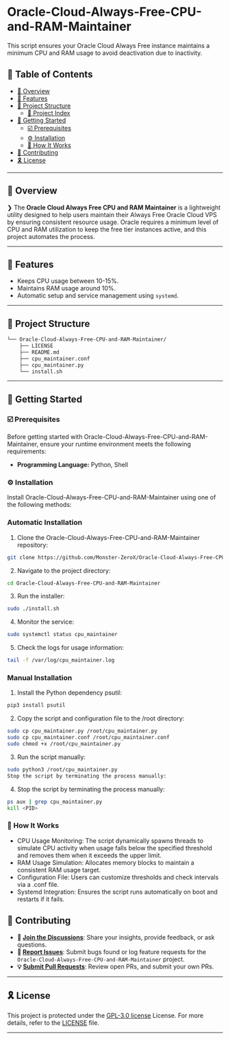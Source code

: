 # Oracle-Cloud-Always-Free-CPU-and-RAM-Maintainer
This script ensures your Oracle Cloud Always Free instance maintains a minimum CPU and RAM usage to avoid deactivation due to inactivity.
## 🔗 Table of Contents

- [📍 Overview](#-overview)
- [👾 Features](#-features)
- [📁 Project Structure](#-project-structure)
  - [📂 Project Index](#-project-index)
- [🚀 Getting Started](#-getting-started)
  - [☑️ Prerequisites](#-prerequisites)
  - [⚙️ Installation](#-installation)
  - [🔧 How It Works](#🤖-usage)
- [🔰 Contributing](#-contributing)
- [🎗 License](#-license)

---

## 📍 Overview

❯ The **Oracle Cloud Always Free CPU and RAM Maintainer** is a lightweight utility designed to help users maintain their Always Free Oracle Cloud VPS by ensuring consistent resource usage. Oracle requires a minimum level of CPU and RAM utilization to keep the free tier instances active, and this project automates the process.

---

## 👾 Features

- Keeps CPU usage between 10-15%.
- Maintains RAM usage around 10%.
- Automatic setup and service management using `systemd`.

---

## 📁 Project Structure

```sh
└── Oracle-Cloud-Always-Free-CPU-and-RAM-Maintainer/
    ├── LICENSE
    ├── README.md
    ├── cpu_maintainer.conf
    ├── cpu_maintainer.py
    └── install.sh
```
---
## 🚀 Getting Started

### ☑️ Prerequisites

Before getting started with Oracle-Cloud-Always-Free-CPU-and-RAM-Maintainer, ensure your runtime environment meets the following requirements:

- **Programming Language:** Python, Shell


### ⚙️ Installation

Install Oracle-Cloud-Always-Free-CPU-and-RAM-Maintainer using one of the following methods:

### Automatic Installation

1. Clone the Oracle-Cloud-Always-Free-CPU-and-RAM-Maintainer repository:
```sh
git clone https://github.com/Monster-ZeroX/Oracle-Cloud-Always-Free-CPU-and-RAM-Maintainer
```

2. Navigate to the project directory:
```sh
cd Oracle-Cloud-Always-Free-CPU-and-RAM-Maintainer
```

3. Run the installer:
```sh
sudo ./install.sh
```
4. Monitor the service:
```sh
sudo systemctl status cpu_maintainer
```
5. Check the logs for usage information:
```sh
tail -f /var/log/cpu_maintainer.log
```

### Manual Installation

1. Install the Python dependency psutil:

```sh
pip3 install psutil
```
2. Copy the script and configuration file to the /root directory:

```sh
sudo cp cpu_maintainer.py /root/cpu_maintainer.py
sudo cp cpu_maintainer.conf /root/cpu_maintainer.conf
sudo chmod +x /root/cpu_maintainer.py
```
3. Run the script manually:

```sh
sudo python3 /root/cpu_maintainer.py
Stop the script by terminating the process manually:
```
4. Stop the script by terminating the process manually:
```sh
ps aux | grep cpu_maintainer.py
kill <PID>
```
### 🔧 How It Works
- CPU Usage Monitoring: The script dynamically spawns threads to simulate CPU activity when usage falls below the specified threshold and removes them when it exceeds the upper limit.
- RAM Usage Simulation: Allocates memory blocks to maintain a consistent RAM usage target.
- Configuration File: Users can customize thresholds and check intervals via a .conf file.
- Systemd Integration: Ensures the script runs automatically on boot and restarts if it fails.


## 🔰 Contributing

- **💬 [Join the Discussions](https://github.com/Monster-ZeroX/Oracle-Cloud-Always-Free-CPU-and-RAM-Maintainer/discussions)**: Share your insights, provide feedback, or ask questions.
- **🐛 [Report Issues](https://github.com/Monster-ZeroX/Oracle-Cloud-Always-Free-CPU-and-RAM-Maintainer/issues)**: Submit bugs found or log feature requests for the `Oracle-Cloud-Always-Free-CPU-and-RAM-Maintainer` project.
- **💡 [Submit Pull Requests](https://github.com/Monster-ZeroX/Oracle-Cloud-Always-Free-CPU-and-RAM-Maintainer/blob/main/CONTRIBUTING.md)**: Review open PRs, and submit your own PRs.



---

## 🎗 License

This project is protected under the [GPL-3.0 license](https://github.com/Monster-ZeroX/Oracle-Cloud-Always-Free-CPU-and-RAM-Maintainer/tree/main?tab=GPL-3.0-1-ov-file#) License. For more details, refer to the [LICENSE](https://github.com/Monster-ZeroX/Oracle-Cloud-Always-Free-CPU-and-RAM-Maintainer/tree/main?tab=GPL-3.0-1-ov-file#) file.

---
